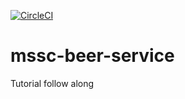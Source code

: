 [![CircleCI](https://circleci.com/gh/djulbicb/mssc-beer-service/tree/main.svg?style=svg)](https://circleci.com/gh/djulbicb/mssc-beer-service/tree/main)

# mssc-beer-service
Tutorial follow along
